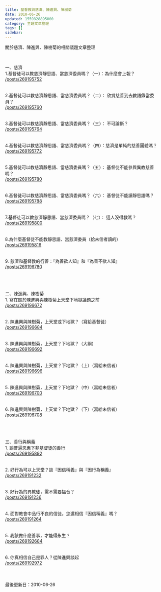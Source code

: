 ```yaml
---
title: 基督教與慈濟、陳進興、陳樹菊
date: 2010-06-26
updated: 1559828895000
category: 主題文章整理
tags: []
sidebar: 
---
```


<p>關於慈濟、陳進興、陳樹菊的相關議題文章整理</p>
<p> </p>
<p><!--more-->一、慈濟<br/>
1.基督徒可以教慈濟靜思語、當慈濟委員嗎？（一）：為什麼會上報？<br/>
<a href="/posts/269195752">/posts/269195752</a><br/>
<br/>
<br/>
2.基督徒可以教慈濟靜思語、當慈濟委員嗎？（二）： 欣賞慈善到去教語錄當委員？<br/>
<a href="/posts/269195760">/posts/269195760</a><br/>
<br/>
<br/>
3.基督徒可以教慈濟靜思語、當慈濟委員嗎？（三）： 不可論斷？<br/>
<a href="/posts/269195764">/posts/269195764</a><br/>
<br/>
<br/>
4.基督徒可以教慈濟靜思語、當慈濟委員嗎？（四）：慈濟是單純的慈善團體嗎？<br/>
<a href="/posts/269195772">/posts/269195772</a><br/>
<br/>
<br/>
5.基督徒可以教慈濟靜思語、當慈濟委員嗎？（五）： 基督徒不能參與異教慈善嗎？<br/>
<a href="/posts/269195780">/posts/269195780</a><br/>
<br/>
<br/>
6.基督徒可以教慈濟靜思語、當慈濟委員嗎？（六）： 基督徒不能讀靜思語嗎？<br/>
<a href="/posts/269195788">/posts/269195788</a><br/>
<br/>
<br/>
7.基督徒可以教慈濟靜思語、當慈濟委員嗎？（七）： 這人沒得救嗎？<br/>
<a href="/posts/269195800">/posts/269195800</a><br/>
<br/>
<br/>
8.為什麼基督徒不能教靜思語、當慈濟委員（給未信者讀的）<br/>
<a href="/posts/269195816">/posts/269195816</a><br/>
<br/>
<br/>
9. 慈濟和基督教的行善：『為善欲人知』和『為善不欲人知』<br/>
<a href="/posts/269196780">/posts/269196780</a><br/>
<br/>
<br/>
<br/>
<br/>
二、陳進興、陳樹菊<br/>
1. 寫在關於陳進興與陳樹菊上天堂下地獄議題之前<br/>
<a href="/posts/269196672">/posts/269196672</a><br/>
<br/>
<br/>
2. 陳進興與陳樹菊，上天堂或下地獄？（寫給基督徒）<br/>
<a href="/posts/269196684">/posts/269196684</a><br/>
<br/>
<br/>
3. 陳進興與陳樹菊，上天堂？下地獄？（大綱）<br/>
<a href="/posts/269196692">/posts/269196692</a><br/>
<br/>
<br/>
4. 陳進興與陳樹菊，上天堂？下地獄？（上）（寫給未信者）<br/>
<a href="/posts/269196696">/posts/269196696</a><br/>
<br/>
<br/>
5. 陳進興與陳樹菊，上天堂？下地獄？（中）（寫給未信者）<br/>
<a href="/posts/269196700">/posts/269196700</a><br/>
<br/>
<br/>
6. 陳進興與陳樹菊，上天堂？下地獄？（下）（寫給未信者）<br/>
<a href="/posts/269196708">/posts/269196708</a><br/>
<br/>
<br/>
<br/>
<br/>
三、善行與稱義<br/>
1. 談普遍恩惠下非基督徒的善行<br/>
<a href="/posts/269195892">/posts/269195892</a><br/>
<br/>
<br/>
2. 好行為可以上天堂？談『因信稱義』與『因行為稱義』<br/>
<a href="/posts/269191232">/posts/269191232</a><br/>
<br/>
<br/>
3. 好行為的異教徒，需不需要福音？<br/>
<a href="/posts/269191236">/posts/269191236</a><br/>
<br/>
<br/>
4. 面對教會中品行不良的信徒，您還相信『因信稱義』嗎？<br/>
<a href="/posts/269191264">/posts/269191264</a><br/>
<br/>
<br/>
5. 我該做什麼善事，才能得永生？<br/>
<a href="/posts/269192684">/posts/269192684</a><br/>
<br/>
<br/>
6. 你真相信自己是罪人？從陳進興談起<br/>
<a href="/posts/269192972">/posts/269192972</a><br/>
<br/>
<br/>
<br/>
最後更新日：2010-06-26</p>
